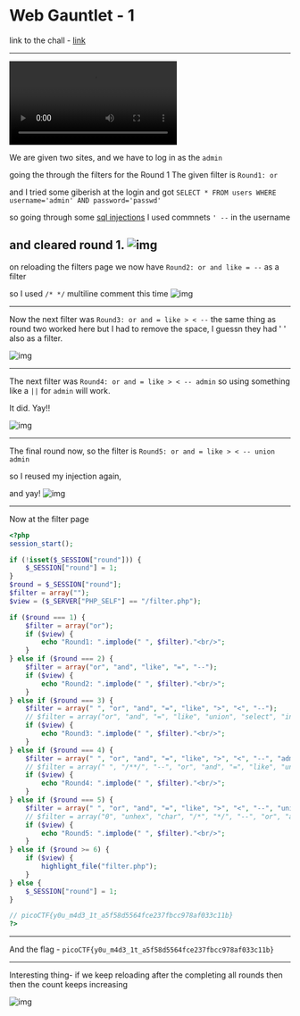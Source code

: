 # Web Gauntlet - 1

link to the chall - [link](https://play.picoctf.org/practice/challenge/88?page=1&search=web)

---
<video src="./web-gauntlet1sol.mp4" type="video/mp4"></video>

We are given two sites, and we have to log in as the `admin` 


going the through the filters for the Round 1 
The given filter is `Round1: or`

and I tried some giberish at the login and got 
`SELECT * FROM users WHERE username='admin' AND password='passwd'
`

so going through some [sql injections](https://www.invicti.com/blog/web-security/sql-injection-cheat-sheet/) I used commnets `' --` in the username

and cleared round 1.
![img](./r1.png)
---

on reloading the filters page we now have `Round2: or and like = --` as a filter

so I used `/* */` multiline comment this time
![img](./r2.png)


---

Now the next filter was `Round3: or and = like > < --` the same thing as round two worked here but I had to remove the space, I guessn they had ' ' also as a filter.

![img](./r3.png)

---

The next filter was `Round4: or and = like > < -- admin` so using something like a `||` for `admin` will work.

It did. Yay!!

![img](r4.png)

---

The final round now, so the filter is `Round5: or and = like > < -- union admin`

so I reused my injection again,

and yay!
![img](r5.png) 

---
Now at the filter page 

```php
<?php
session_start();

if (!isset($_SESSION["round"])) {
    $_SESSION["round"] = 1;
}
$round = $_SESSION["round"];
$filter = array("");
$view = ($_SERVER["PHP_SELF"] == "/filter.php");

if ($round === 1) {
    $filter = array("or");
    if ($view) {
        echo "Round1: ".implode(" ", $filter)."<br/>";
    }
} else if ($round === 2) {
    $filter = array("or", "and", "like", "=", "--");
    if ($view) {
        echo "Round2: ".implode(" ", $filter)."<br/>";
    }
} else if ($round === 3) {
    $filter = array(" ", "or", "and", "=", "like", ">", "<", "--");
    // $filter = array("or", "and", "=", "like", "union", "select", "insert", "delete", "if", "else", "true", "false", "admin");
    if ($view) {
        echo "Round3: ".implode(" ", $filter)."<br/>";
    }
} else if ($round === 4) {
    $filter = array(" ", "or", "and", "=", "like", ">", "<", "--", "admin");
    // $filter = array(" ", "/**/", "--", "or", "and", "=", "like", "union", "select", "insert", "delete", "if", "else", "true", "false", "admin");
    if ($view) {
        echo "Round4: ".implode(" ", $filter)."<br/>";
    }
} else if ($round === 5) {
    $filter = array(" ", "or", "and", "=", "like", ">", "<", "--", "union", "admin");
    // $filter = array("0", "unhex", "char", "/*", "*/", "--", "or", "and", "=", "like", "union", "select", "insert", "delete", "if", "else", "true", "false", "admin");
    if ($view) {
        echo "Round5: ".implode(" ", $filter)."<br/>";
    }
} else if ($round >= 6) {
    if ($view) {
        highlight_file("filter.php");
    }
} else {
    $_SESSION["round"] = 1;
}

// picoCTF{y0u_m4d3_1t_a5f58d5564fce237fbcc978af033c11b}
?>
```

---
And the flag - `picoCTF{y0u_m4d3_1t_a5f58d5564fce237fbcc978af033c11b}`

---

Interesting thing- if we keep reloading after the completing all rounds then then the count keeps increasing

![img](r50.png)